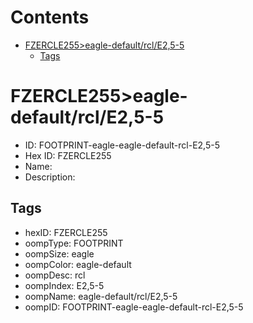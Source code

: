 



Contents
========

* [FZERCLE255>eagle-default/rcl/E2,5-5](#fzercle255eagle-defaultrcle25-5)
	* [Tags](#tags)

# FZERCLE255>eagle-default/rcl/E2,5-5

- ID: FOOTPRINT-eagle-eagle-default-rcl-E2,5-5
- Hex ID: FZERCLE255
- Name: 
- Description: 

## Tags

- hexID: FZERCLE255
- oompType: FOOTPRINT
- oompSize: eagle
- oompColor: eagle-default
- oompDesc: rcl
- oompIndex: E2,5-5
- oompName: eagle-default/rcl/E2,5-5
- oompID: FOOTPRINT-eagle-eagle-default-rcl-E2,5-5
